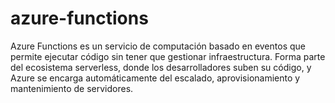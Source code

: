 # azure-functions

Azure Functions es un servicio de computación basado en eventos que permite ejecutar código sin tener que gestionar infraestructura. Forma parte del ecosistema serverless, donde los desarrolladores suben su código, y Azure se encarga automáticamente del escalado, aprovisionamiento y mantenimiento de servidores.


